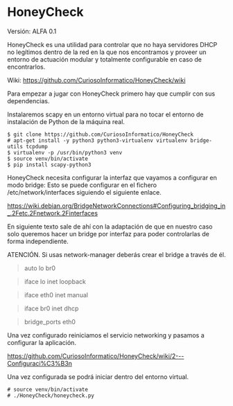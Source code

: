 # HoneyCheck

Versión: ALFA 0.1

HoneyCheck es una utilidad para controlar que no haya servidores DHCP no legítimos dentro de la red en la que nos encontramos y proveer un entorno de actuación modular y totalmente configurable en caso de encontrarlos.


  Wiki:
  https://github.com/CuriosoInformatico/HoneyCheck/wiki


Para empezar a jugar con HoneyCheck primero hay que cumplir con sus dependencias. 

Instalaremos scapy en un entorno virtual para no tocar el entorno de instalación de Python de la máquina real.

    $ git clone https://github.com/CuriosoInformatico/HoneyCheck
    # apt-get install -y python3 python3-virtualenv virtualenv bridge-utils tcpdump
    $ virtualenv -p /usr/bin/python3 venv
    $ source venv/bin/activate
    $ pip install scapy-python3
    
HoneyCheck necesita configurar la interfaz que vayamos a configurar en modo bridge:
Esto se puede configurar en el fichero /etc/network/interfaces siguiendo el siguiente enlace.

https://wiki.debian.org/BridgeNetworkConnections#Configuring_bridging_in_.2Fetc.2Fnetwork.2Finterfaces

En siguiente texto sale de ahí con la adaptación de que en nuestro caso solo queremos hacer un bridge por interfaz para poder controlarlas de forma independiente.

ATENCIÓN. Si usas network-manager deberás crear el bridge a través de él.

> auto lo br0

> iface lo inet loopback

> iface eth0 inet manual

>iface br0 inet dhcp

>    bridge_ports eth0

Una vez configurado reiniciamos el servicio networking y pasamos a configurar la aplicación.

https://github.com/CuriosoInformatico/HoneyCheck/wiki/2---Configuraci%C3%B3n

Una vez configurada se podrá iniciar dentro del entorno virtual.

    # source venv/bin/activate
    # ./HoneyCheck/honeycheck.py
